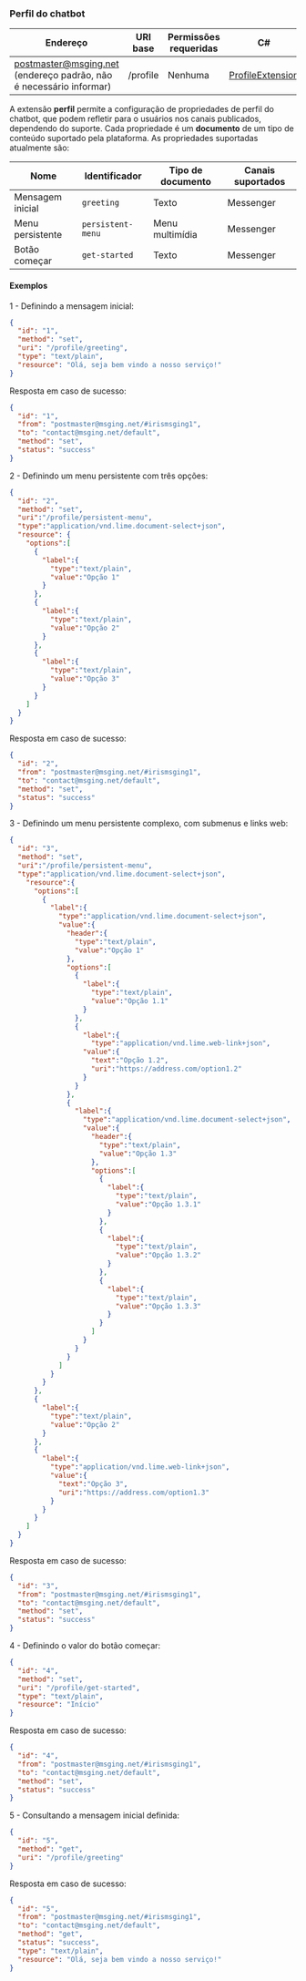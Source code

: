 
### Perfil do chatbot
| Endereço              | URI base     | Permissões requeridas   | C#              |
|-----------------------|--------------|-------------------------|-----------------|
| postmaster@msging.net (endereço padrão, não é necessário informar) | /profile | Nenhuma | [ProfileExtension](https://github.com/takenet/messaginghub-client-csharp/blob/master/src/Takenet.MessagingHub.Client/Extensions/Profile/ProfileExtension.cs) |

A extensão **perfil** permite a configuração de propriedades de perfil do chatbot, que podem refletir para o usuários nos canais publicados, dependendo do suporte. Cada propriedade é um **documento** de um tipo de conteúdo suportado pela plataforma.
As propriedades suportadas atualmente são:

| Nome             | Identificador     | Tipo de documento | Canais suportados   |
|------------------|-------------------|-------------------|---------------------|
| Mensagem inicial | `greeting`        | Texto             | Messenger           |
| Menu persistente | `persistent-menu` | Menu multimídia   | Messenger           |
| Botão começar    | `get-started`     | Texto             | Messenger           |

#### Exemplos
1 - Definindo a mensagem inicial:
```json
{  
  "id": "1",
  "method": "set",
  "uri": "/profile/greeting",
  "type": "text/plain",
  "resource": "Olá, seja bem vindo a nosso serviço!"
}
```
Resposta em caso de sucesso:
```json
{
  "id": "1",
  "from": "postmaster@msging.net/#irismsging1",
  "to": "contact@msging.net/default",
  "method": "set",
  "status": "success"
}
```

2 - Definindo um menu persistente com três opções:
```json
{  
  "id": "2",
  "method": "set",
  "uri":"/profile/persistent-menu",
  "type":"application/vnd.lime.document-select+json",
  "resource": {
    "options":[
      {
        "label":{
          "type":"text/plain",
          "value":"Opção 1"
        }
      },
      {
        "label":{
          "type":"text/plain",
          "value":"Opção 2"
        }
      },
      {
        "label":{
          "type":"text/plain",
          "value":"Opção 3"
        }
      }
    ]
  }
}
```
Resposta em caso de sucesso:
```json
{
  "id": "2",
  "from": "postmaster@msging.net/#irismsging1",
  "to": "contact@msging.net/default",
  "method": "set",
  "status": "success"
}
```


3 - Definindo um menu persistente complexo, com submenus e links web:
```json
{  
  "id": "3",
  "method": "set",
  "uri":"/profile/persistent-menu",
  "type":"application/vnd.lime.document-select+json",
    "resource":{
      "options":[
        {
          "label":{
            "type":"application/vnd.lime.document-select+json",
            "value":{
              "header":{
                "type":"text/plain",
                "value":"Opção 1"
              },
              "options":[
                {
                  "label":{
                    "type":"text/plain",
                    "value":"Opção 1.1"
                  }
                },
                {
                  "label":{
                    "type":"application/vnd.lime.web-link+json",
                  "value":{
                    "text":"Opção 1.2",
                    "uri":"https://address.com/option1.2"
                  }
                }
              },
              {
                "label":{
                  "type":"application/vnd.lime.document-select+json",
                  "value":{
                    "header":{
                      "type":"text/plain",
                      "value":"Opção 1.3"
                    },
                    "options":[
                      {
                        "label":{
                          "type":"text/plain",
                          "value":"Opção 1.3.1"
                        }
                      },
                      {
                        "label":{
                          "type":"text/plain",
                          "value":"Opção 1.3.2"
                        }
                      },
                      {
                        "label":{
                          "type":"text/plain",
                          "value":"Opção 1.3.3"
                        }
                      }
                    ]
                  }
                }
              }
            ]
          }
        }
      },
      {
        "label":{
          "type":"text/plain",
          "value":"Opção 2"
        }
      },
      {
        "label":{
          "type":"application/vnd.lime.web-link+json",
          "value":{
            "text":"Opção 3",
            "uri":"https://address.com/option1.3"
          }
        }
      }
    ]
  }
}
```
Resposta em caso de sucesso:
```json
{
  "id": "3",
  "from": "postmaster@msging.net/#irismsging1",
  "to": "contact@msging.net/default",
  "method": "set",
  "status": "success"
}
```
4 - Definindo o valor do botão começar:
```json
{  
  "id": "4",
  "method": "set",
  "uri": "/profile/get-started",
  "type": "text/plain",
  "resource": "Início"
}
```
Resposta em caso de sucesso:
```json
{
  "id": "4",
  "from": "postmaster@msging.net/#irismsging1",
  "to": "contact@msging.net/default",
  "method": "set",
  "status": "success"
}
```

5 - Consultando a mensagem inicial definida:
```json
{  
  "id": "5",
  "method": "get",
  "uri": "/profile/greeting"  
}
```
Resposta em caso de sucesso:
```json
{
  "id": "5",
  "from": "postmaster@msging.net/#irismsging1",
  "to": "contact@msging.net/default",
  "method": "get",
  "status": "success",
  "type": "text/plain",
  "resource": "Olá, seja bem vindo a nosso serviço!"
}
```


